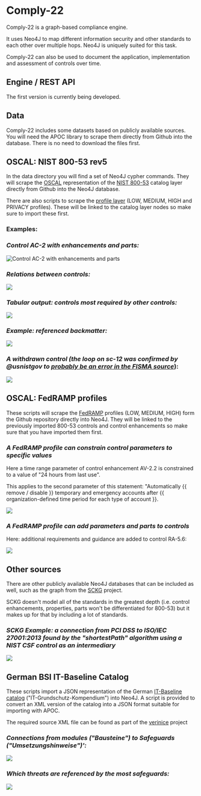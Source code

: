 # Comply-22

Comply-22 is a graph-based compliance engine. 

It uses Neo4J to map different information security and other standards to each other over multiple hops. Neo4J is uniquely suited for this task.

Comply-22 can also be used to document the application, implementation and assessment of controls over time.



## Engine / REST API

The first version is currently being developed.

## Data

Comply-22 includes some datasets based on publicly available sources. You will need the APOC library to scrape them directly from Github into the database. There
is no need to download the files first.

## OSCAL: NIST 800-53 rev5 

In the data directory you will find a set of Neo4J cypher commands. They will scrape the [OSCAL](https://github.com/usnistgov/OSCAL) representation 
of the [NIST 800-53](https://github.com/usnistgov/oscal-content) catalog layer directly from Github 
into the Neo4J database.

There are also scripts to scrape the [profile layer](https://pages.nist.gov/OSCAL/documentation/schema/) (LOW, MEDIUM, HIGH and PRIVACY profiles). These will be linked to the catalog layer nodes so make sure to import these first.

### **Examples:**

### *Control AC-2 with enhancements and parts:*
![Control AC-2 with enhancements and parts](doc/img/ac2-legend.png)

### *Relations between controls:*
![](doc/img/ac-relations.png)

### *Tabular output: controls most required by other controls:*
![](doc/img/most-required-controls.png)

### *Example: referenced backmatter:*
![](doc/img/referenced-backmatter.png)

### *A withdrawn control (the loop on sc-12 was confirmed by @usnistgov to [probably be an error in the FISMA source](https://github.com/usnistgov/oscal-content/issues/72)*):
![](doc/img/sc-12-loop.png)

## OSCAL: FedRAMP profiles

These scripts will scrape the [FedRAMP](https://github.com/GSA/fedramp-automation) profiles (LOW, MEDIUM, HIGH) form the Github repository directly into Neo4J. They will be linked to the previously imported 800-53 controls and control enhancements
so make sure that you have imported them first.

### *A FedRAMP profile can constrain control parameters to specific values*
Here a time range parameter of control enhancement AV-2.2 is constrained to a value of "24 hours from last use". 

This applies to the second parameter of this statement: "Automatically {{ remove / disable }} temporary and emergency accounts after {{ organization-defined time period for each type of account }}.

![](doc/img/fedramp-setparam.png)

### *A FedRAMP profile can add parameters and parts to controls*

Here: additional requirements and guidance are added to control RA-5.6:

![](doc/img/profile-fedramphigh-adds-additional-guidance-to-control.png)

## Other sources

There are other publicly available Neo4J databases that can be included as well, such as the graph from the [SCKG](https://gitlab.com/redteam-project/sckg) project.

SCKG doesn't model all of the standards in the greatest depth (i.e. control enhancements, properties, parts won't be differentiated for 800-53) but it makes up for that by including a lot of standards.

### *SCKG Example: a connection from PCI DSS to ISO/IEC 27001:2013 found by the "shortestPath" algorithm using a NIST CSF control as an intermediary*
![](doc/img/pcidss-27001-via-csf.png)


## German BSI IT-Baseline Catalog

These scripts import a JSON representation of the German [IT-Baseline catalog](https://www.bsi.bund.de/EN/Topics/ITGrundschutz/itgrundschutz_node.html) ("IT-Grundschutz-Kompendium") into Neo4J. A script is provided to
convert an XML version of the catalog into a JSON format suitable for importing with APOC.

The required source XML file can be found as part of the [verinice](https://github.com/SerNet/verinice) project

### *Connections from modules ("Bausteine") to Safeguards ("Umsetzungshinweise")':*
![](doc/img/baustein-zu-umsetzungshinweis.png)

### *Which threats are referenced by the most safeguards:*
![](doc/img/meist-referenzierte-gefaehrdung.png)